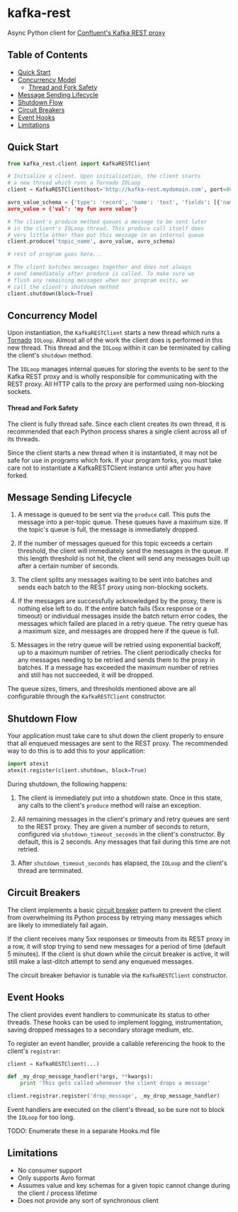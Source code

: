 # kafka-rest
Async Python client for [Confluent's Kafka REST proxy](http://docs.confluent.io/1.0/kafka-rest/docs/intro.html)

## Table of Contents

- [Quick Start](#quick-start)
- [Concurrency Model](#architecture)
  - [Thread and Fork Safety](#thread-and-fork-safety)
- [Message Sending Lifecycle](#message-sending-lifecycle)
- [Shutdown Flow](#shutdown-flow)
- [Circuit Breakers](#circuit-breakers)
- [Event Hooks](#event-hooks)
- [Limitations](#limitations)

## Quick Start

```python
from kafka_rest.client import KafkaRESTClient

# Initialize a client. Upon initialization, the client starts
# a new thread which runs a Tornado IOLoop
client = KafkaRESTClient(host='http://kafka-rest.mydomain.com', port=8082)

avro_value_schema = {'type': 'record', 'name': 'test', 'fields': [{'name': val', 'type': 'string'}]}
avro_value = {'val': 'my fun avro value'}

# The client's produce method queues a message to be sent later
# in the client's IOLoop thread. This produce call itself does
# very little other than put this message in an internal queue
client.produce('topic_name', avro_value, avro_schema)

# rest of program goes here...

# The client batches messages together and does not always
# send immediately after produce is called. To make sure we
# flush any remaining messages when our program exits, we
# call the client's shutdown method
client.shutdown(block=True)
```

## Concurrency Model

Upon instantiation, the `KafkaRESTClient` starts a new thread which
runs a [Tornado](https://github.com/tornadoweb/tornado) `IOLoop`. Almost all of the
work the client does is performed in this new thread. This thread and the `IOLoop`
within it can be terminated by calling the client's `shutdown` method.

The `IOLoop` manages internal queues for storing the events to be sent to the
Kafka REST proxy and is wholly responsible for communicating with the REST proxy.
All HTTP calls to the proxy are performed using non-blocking sockets.

#### Thread and Fork Safety

The client is fully thread safe. Since each client creates its own thread,
it is recommended that each Python process shares a single client across
all of its threads.

Since the client starts a new thread when it is instantiated, it may not be safe
for use in programs which fork. If your program forks, you must take care
not to instantiate a KafkaRESTClient instance until after you have forked.

## Message Sending Lifecycle

1. A message is queued to be sent via the `produce` call. This puts the message
into a per-topic queue. These queues have a maximum size. If the topic's queue
is full, the message is immediately dropped.

2. If the number of messages queued for this topic exceeds a certain threshold,
the client will immediately send the messages in the queue. If this length
threshold is not hit, the client will send any messages built up after a
certain number of seconds.

3. The client splits any messages waiting to be sent into batches and sends
each batch to the REST proxy using non-blocking sockets.

4. If the messages are successfully acknowledged by the proxy, there is nothing
else left to do. If the entire batch fails (5xx response or a timeout) or individual
messages inside the batch return error codes, the messages which failed are
placed in a retry queue. The retry queue has a maximum size, and messages
are dropped here if the queue is full.

5. Messages in the retry queue will be retried using exponential backoff, up to
a maximum number of retries. The client periodically checks for any messages
needing to be retried and sends them to the proxy in batches. If a message has
exceeded the maximum number of retries and still has not succeeded, it will
be dropped.

The queue sizes, timers, and thresholds mentioned above are all configurable
through the `KafkaRESTClient` constructor.

## Shutdown Flow

Your application must take care to shut down the client properly to ensure that
all enqueued messages are sent to the REST proxy. The recommended way to do
this is to add this to your application:

```python
import atexit
atexit.register(client.shutdown, block=True)
```

During shutdown, the following happens:

1. The client is immediately put into a shutdown state. Once in this state,
any calls to the client's `produce` method will raise an exception.

2. All remaining messages in the client's primary and retry queues are
sent to the REST proxy. They are given a number of seconds to return,
configured via `shutdown_timeout_seconds` in the client's constructor. By default,
this is 2 seconds. Any messages that fail during this time are not retried.

3. After `shutdown_timeout_seconds` has elapsed, the `IOLoop` and the client's
thread are terminated.

## Circuit Breakers

The client implements a basic [circuit breaker](http://martinfowler.com/bliki/CircuitBreaker.html)
pattern to prevent the client from overwhelming its Python process by retrying
many messages which are likely to immediately fail again.

If the client receives
many 5xx responses or timeouts from its REST proxy in a row, it will stop
trying to send new messages for a period of time (default 5 minutes). If the
client is shut down while the circuit breaker is active, it will still make a
last-ditch attempt to send any enqueued messages.

The circuit breaker behavior is tunable via the `KafkaRESTClient` constructor.

## Event Hooks

The client provides event handlers to communicate its status to other threads.
These hooks can be used to implement logging, instrumentation, saving dropped
messages to a secondary storage medium, etc.

To register an event handler, provide a callable referencing the hook to
the client's `registrar`:

```python
client = KafkaRESTClient(...)

def _my_drop_message_handler(*args, **kwargs):
    print 'This gets called whenever the client drops a message'

client.registrar.register('drop_message', _my_drop_message_handler)
```

Event handlers are executed on the client's thread, so be sure not to block
the `IOLoop` for too long.

TODO: Enumerate these in a separate Hooks.md file

## Limitations

* No consumer support
* Only supports Avro format
* Assumes value and key schemas for a given topic cannot change during the client / process lifetime
* Does not provide any sort of synchronous client

